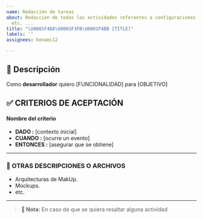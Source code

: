 ```yaml
---
name: Redacción de tareas
about: Redaccion de todas las actividades referentes a configuraciones, instalaciones
  etc. ...
title: "\U0001F468\U0001F3FB‍\U0001F4BB [TITLE]"
labels: ''
assignees: konami12

---
```


## 📝 Descripción

Como **desarrollador** quiero [FUNCIONALIDAD] para [OBJETIVO]

## ✅ CRITERIOS DE ACEPTACIÓN

#### Nombre del criterio

- **DADO :** [contexto inicial] 
- **CUANDO :** [ocurre un evento] 
- **ENTONCES :** [asegurar que se obtiene]

---

### 📰 OTRAS DESCRIPCIONES O ARCHIVOS

- Arquitecturas de MakUp.
- Mockups.
- etc.

---

> **🔖 Nota:** En caso de que se quiera resaltar alguna actividad
